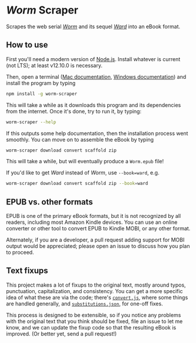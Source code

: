 # _Worm_ Scraper

Scrapes the web serial [_Worm_](https://parahumans.wordpress.com/) and its sequel [_Ward_](https://www.parahumans.net/) into an eBook format.

## How to use

First you'll need a modern version of [Node.js](https://nodejs.org/en/). Install whatever is current (not LTS); at least v12.10.0 is necessary.

Then, open a terminal ([Mac documentation](http://blog.teamtreehouse.com/introduction-to-the-mac-os-x-command-line), [Windows documentation](http://www.howtogeek.com/235101/10-ways-to-open-the-command-prompt-in-windows-10/)) and install the program by typing

```bash
npm install -g worm-scraper
```

This will take a while as it downloads this program and its dependencies from the internet. Once it's done, try to run it, by typing:

```bash
worm-scraper --help
```

If this outputs some help documentation, then the installation process went smoothly. You can move on to assemble the eBook by typing

```bash
worm-scraper download convert scaffold zip
```

This will take a while, but will eventually produce a `Worm.epub` file!

If you'd like to get _Ward_ instead of _Worm_, use `--book=ward`, e.g.

```bash
worm-scraper download convert scaffold zip --book=ward
```

## EPUB vs. other formats

EPUB is one of the primary eBook formats, but it is not recognized by all readers, including most Amazon Kindle devices. You can use an online converter or other tool to convert EPUB to Kindle MOBI, or any other format.

Alternately, if you are a developer, a pull request adding support for MOBI output would be appreciated; please open an issue to discuss how you plan to proceed.

## Text fixups

This project makes a lot of fixups to the original text, mostly around typos, punctuation, capitalization, and consistency. You can get a more specific idea of what these are via the code; there's [`convert.js`](https://github.com/domenic/worm-scraper/blob/master/lib/convert.js), where some things are handled generally, and [`substitutions.json`](https://github.com/domenic/worm-scraper/blob/master/lib/substitutions.json), for one-off fixes.

This process is designed to be extensible, so if you notice any problems with the original text that you think should be fixed, file an issue to let me know, and we can update the fixup code so that the resulting eBook is improved. (Or better yet, send a pull request!)
